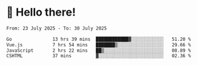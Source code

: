 # 👋 Hello there!

<!--START_SECTION:waka-->

```txt
From: 23 July 2025 - To: 30 July 2025

Go               13 hrs 39 mins  ████████████▓░░░░░░░░░░░░   51.20 %
Vue.js           7 hrs 54 mins   ███████▒░░░░░░░░░░░░░░░░░   29.66 %
JavaScript       2 hrs 22 mins   ██▒░░░░░░░░░░░░░░░░░░░░░░   08.89 %
CSHTML           37 mins         ▓░░░░░░░░░░░░░░░░░░░░░░░░   02.36 %
```

<!--END_SECTION:waka-->

